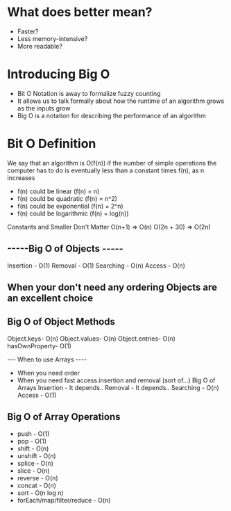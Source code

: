 # What does better mean?
- Faster?
- Less memory-intensive?
- More readable?

# Introducing Big O
- Bit O Notation is away to formalize fuzzy counting
- It allows us to talk formally about how the runtime of an algorithm grows as the inputs grow
- Big O is a notation for describing the performance of an algorithm

# Bit O Definition
We say that an algorithm is O(f(n)) if the number of simple operations the computer has to do is eventually less than a constant times f(n), as n increases
- f(n) could be linear  (f(n) = n)
- f(n) could be quadratic (f(n) = n^2)
- f(n) could be exponential (f(n) = 2^n)
- f(n) could be logarithmic (f(n) = log(n)) 

Constants and Smaller Don't Matter
O(n+1) => O(n)
O(2n + 30) => O(2n)

## -----Big O of Objects -----
Insertion - O(1)
Removal - O(1)
Searching - O(n)
Access - O(n)
## When your don't need any ordering Objects are an excellent choice

## Big O of Object Methods
Object.keys- O(n)
Object.values- O(n)
Object.entries- O(n)
hasOwnProperty- O(1)

--- When to use Arrays ----
- When you need order
- When you need fast access.insertion and removal (sort of...)
Big O of Arrays
Insertion - It depends..
Removal - It depends..
Searching - O(n)
Access - O(1)
## Big O of Array Operations 
- push - O(1)
- pop - O(1)
- shift - O(n)
- unshift - O(n)
- splice - O(n)
- slice - O(n)
- reverse - O(n)
- concat - O(n)
- sort - O(n log n)
- forEach/map/filter/reduce - O(n)


